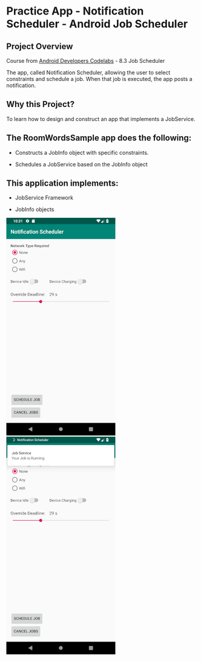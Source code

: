 # Practice App - Notification Scheduler - Android Job Scheduler

## Project Overview
Course from [Android Developers Codelabs](https://codelabs.developers.google.com/android-training/) - 8.3 Job Scheduler

The app, called Notification Scheduler, allowing the user to select constraints and schedule a job. When that job is executed, the app posts a notification.



## Why this Project?
To learn how to design and construct an app that implements a JobService.



## The RoomWordsSample app does the following:
- Constructs a JobInfo object with specific constraints.

- Schedules a JobService based on the JobInfo object



## This application implements:
- JobService Framework

- JobInfo objects

![Alt text](notification_scheduler_one.png?raw=true "Notification Image One") 
![Alt text](notification_scheduler_2.png?raw=true "Notification Image Two")
